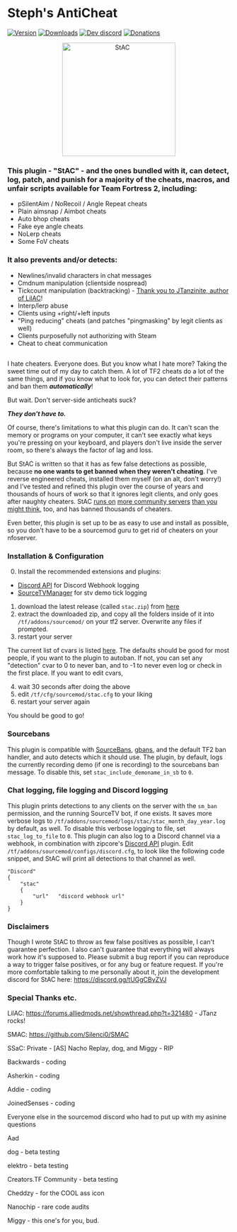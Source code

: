<h1>  Steph's AntiCheat </h1>




[![Version](https://img.shields.io/github/v/release/sapphonie/StAC-TF2?color=98FB98&style=for-the-badge)](https://github.com/sapphonie/StAC-tf2/releases/latest)
[![Downloads](https://img.shields.io/github/downloads/sapphonie/Stac-TF2/total?color=%239370D8&label=Downloads%20since%20v5&style=for-the-badge)](https://github.com/sapphonie/StAC-tf2/releases/latest)
[![Dev discord](https://img.shields.io/badge/Dev%20discord-%23StAC-7289DA?style=for-the-badge&logo=discord)](https://discord.gg/tUGgCByZVJ)
[![Donations](https://img.shields.io/badge/Support%20me-here!%20:\)-1F1F2A?style=for-the-badge)](https://sappho.io/donate)

<div align="center">
<img src="https://i.imgur.com/RKRaLPl.png" alt="StAC" width="256" style="float: center;"/>
</div>

### This plugin - "StAC" - and the ones bundled with it, can detect, log, patch, and punish for a majority of the cheats, macros, and unfair scripts available for Team Fortress 2, including:
- pSilentAim / NoRecoil / Angle Repeat cheats
- Plain aimsnap / Aimbot cheats
- Auto bhop cheats
- Fake eye angle cheats
- NoLerp cheats
- Some FoV cheats
### It also prevents and/or detects:
- Newlines/invalid characters in chat messages
- Cmdnum manipulation (clientside nospread)
- Tickcount manipulation (backtracking) - [Thank you to JTanzinite, author of LilAC](https://github.com/J-Tanzanite/Backtrack-Patch)!
- Interp/lerp abuse
- Clients using +right/+left inputs
- "Ping reducing" cheats (and patches "pingmasking" by legit clients as well)
- Clients purposefully not authorizing with Steam
- Cheat to cheat communication

##
I hate cheaters. Everyone does. But you know what I hate more? Taking the sweet time out of my day to catch them. A lot of TF2 cheats do a lot of the same things, and if you know what to look for, you can detect their patterns and ban them ***automatically***!

But wait. Don't server-side anticheats suck?

***They don't have to.***

Of course, there's limitations to what this plugin can do. It can't scan the memory or programs on your computer, it can't see exactly what keys you're pressing on your keyboard, and players don't live inside the server room, so there's always the factor of lag and loss. 

But StAC is written so that it has as few false detections as possible, because **no one wants to get banned when they weren't cheating**. I've reverse engineered cheats, installed them myself (on an alt, don't worry!) and I've tested and refined this plugin over the course of years and thousands of hours of work so that it ignores legit clients, and only goes after naughty cheaters. StAC [runs on](https://sappho.io) [more community servers](https://creators.tf) [than you might think](https://gflclan.com/), too, and has banned thousands of cheaters. 

Even better, this plugin is set up to be as easy to use and install as possible, so you don't have to be a sourcemod guru to get rid of cheaters on your nfoserver. 

### Installation & Configuration

0) Install the recommended extensions and plugins:
- [Discord API](https://forums.alliedmods.net/showthread.php?t=292663) for Discord Webhook logging
- [SourceTVManager](https://nightly.link/peace-maker/sourcetvmanager/workflows/main/master) for stv demo tick logging

1) download the latest release (called `stac.zip`) from [here](https://github.com/sapphonie/StAC-tf2/releases/latest)
2) extract the downloaded zip, and copy all the folders inside of it into `/tf/addons/sourcemod/` on your tf2 server. Overwrite any files if prompted.
3) restart your server

The current list of cvars is listed [here](cvars.md). The defaults should be good for most people, if you want to the plugin to autoban. If not, you can set any "detection" cvar to 0 to never ban, and to -1 to never even log or check in the first place. If you want to edit cvars,

4) wait 30 seconds after doing the above
5) edit `/tf/cfg/sourcemod/stac.cfg` to your liking
6) restart your server again

You should be good to go!

### Sourcebans
This plugin is compatible with [SourceBans](https://sbpp.dev/), [gbans](https://github.com/leighmacdonald/gbans), and the default TF2 ban handler, and auto detects which it should use. The plugin, by default, logs the currently recording demo (if one is recording) to the sourcebans ban message. To disable this, set `stac_include_demoname_in_sb` to `0`.

### Chat logging, file logging and Discord logging
This plugin prints detections to any clients on the server with the `sm_ban` permission, and the running SourceTV bot, if one exists. It saves more verbose logs to `/tf/addons/sourcemod/logs/stac/stac_month_day_year.log` by default, as well. To disable this verbose logging to file, set `stac_log_to_file` to `0`. This plugin can also log to a Discord channel via a webhook, in combination with zipcore's [Discord API](https://forums.alliedmods.net/showthread.php?t=292663) plugin. Edit `/tf/addons/sourcemod/configs/discord.cfg`, to look like the following code snippet, and StAC will print all detections to that channel as well.

```
"Discord"
{
    "stac"
    {
        "url"   "discord webhook url"
    }
}
```

### Disclaimers
Though I wrote StAC to throw as few false positives as possible, I can't guarantee perfection. I also can't guarantee that everything will always work how it's supposed to. Please submit a bug report if you can reproduce a way to trigger false positives, or for any bug or feature request. If you're more comfortable talking to me personally about it, join the development discord for StAC here: https://discord.gg/tUGgCByZVJ


### Special Thanks etc.

LilAC: https://forums.alliedmods.net/showthread.php?t=321480 - JTanz rocks!

SMAC: https://github.com/Silenci0/SMAC

SSaC: Private - [AS] Nacho Replay, dog, and Miggy - RIP

Backwards - coding

Asherkin - coding

Addie - coding

JoinedSenses - coding

Everyone else in the sourcemod discord who had to put up with my asinine questions

Aad

dog - beta testing

elektro - beta testing

Creators.TF Community - beta testing

Cheddzy - for the COOL ass icon

Nanochip - rare code audits

Miggy - this one's for you, bud.
